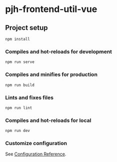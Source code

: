 # pjh-frontend-util-vue

## Project setup
```
npm install
```

### Compiles and hot-reloads for development
```
npm run serve
```

### Compiles and minifies for production
```
npm run build
```

### Lints and fixes files
```
npm run lint
```

### Compiles and hot-reloads for local
```
npm run dev
```

### Customize configuration
See [Configuration Reference](https://cli.vuejs.org/config/).
